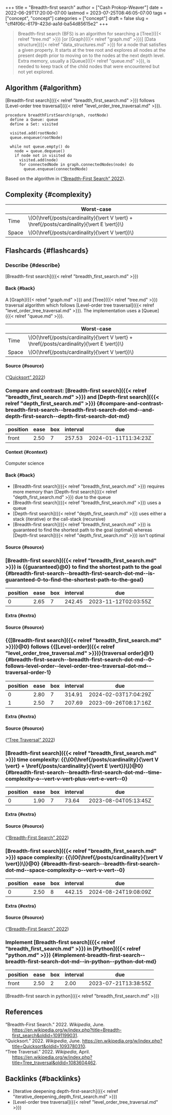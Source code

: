 +++
title = "Breadth-first search"
author = ["Cash Prokop-Weaver"]
date = 2022-06-29T17:20:00-07:00
lastmod = 2023-07-25T08:46:05-07:00
tags = ["concept", "concept"]
categories = ["concept"]
draft = false
slug = "cff4f06c-6179-423d-aa1d-ba54d85615e2"
+++

> Breadth-first search (BFS) is an algorithm for searching a [Tree]({{< relref "tree.md" >}}) [or [Graph]({{< relref "graph.md" >}})] [Data structure]({{< relref "data_structures.md" >}}) for a node that satisfies a given property. It starts at the tree root and explores all nodes at the present depth prior to moving on to the nodes at the next depth level. Extra memory, usually a [Queue]({{< relref "queue.md" >}}), is needed to keep track of the child nodes that were encountered but not yet explored.


## Algorithm {#algorithm}

[Breadth-first search]({{< relref "breadth_first_search.md" >}}) follows [Level-order tree traversal]({{< relref "level_order_tree_traversal.md" >}}).

```nil
procedure breadthFirstSearch(graph, rootNode)
  define a Queue: queue
  define a Set: visited

  visited.add(rootNode)
  queue.enqueue(rootNode)

  while not queue.empty() do
    node = queue.dequeue()
    if node not in visited do
      visited.add(node)
      for connectedNode in graph.connectedNodes(node) do
        queue.enqueue(connectedNode)
```

Based on the algorithm in (<a href="#citeproc_bib_item_1">“Breadth-First Search” 2022</a>).


## Complexity {#complexity}

|       | Worst-case                             |
|-------|----------------------------------------|
| Time  | \\(O(\href{/posts/cardinality}{\vert V \vert} + \href{/posts/cardinality}{\vert E \vert})\\) |
| Space | \\(O(\href{/posts/cardinality}{\vert V \vert})\\)                 |


## Flashcards {#flashcards}


### Describe {#describe}

[Breadth-first search]({{< relref "breadth_first_search.md" >}})


#### Back {#back}

A [Graph]({{< relref "graph.md" >}}) and [Tree]({{< relref "tree.md" >}}) traversal algorithm which follows [Level-order tree traversal]({{< relref "level_order_tree_traversal.md" >}}). The implementation uses a [Queue]({{< relref "queue.md" >}}).

|       | Worst-case                             |
|-------|----------------------------------------|
| Time  | \\(O(\href{/posts/cardinality}{\vert V \vert} + \href{/posts/cardinality}{\vert E \vert})\\) |
| Space | \\(O(\href{/posts/cardinality}{\vert V \vert})\\)                 |


#### Source {#source}

(<a href="#citeproc_bib_item_2">“Quicksort” 2022</a>)


### Compare and contrast: [Breadth-first search]({{< relref "breadth_first_search.md" >}}) and [Depth-first search]({{< relref "depth_first_search.md" >}}) {#compare-and-contrast-breadth-first-search--breadth-first-search-dot-md--and-depth-first-search--depth-first-search-dot-md}

| position | ease | box | interval | due                  |
|----------|------|-----|----------|----------------------|
| front    | 2.50 | 7   | 257.53   | 2024-01-11T11:34:23Z |


#### Context {#context}

Computer science


#### Back {#back}

-   [Breadth-first search]({{< relref "breadth_first_search.md" >}}) requires more memory than [Depth-first search]({{< relref "depth_first_search.md" >}}) due to the queue
-   [Breadth-first search]({{< relref "breadth_first_search.md" >}}) uses a queue
-   [Depth-first search]({{< relref "depth_first_search.md" >}}) uses either a stack (iterative) or the call-stack (recursive)
-   [Breadth-first search]({{< relref "breadth_first_search.md" >}}) is guaranteed to find the shortest path to the goal (optimal) whereas [Depth-first search]({{< relref "depth_first_search.md" >}}) isn't optimal


#### Source {#source}


### [Breadth-first search]({{< relref "breadth_first_search.md" >}}) is {{guaranteed}@0} to find the shortest path to the goal {#breadth-first-search--breadth-first-search-dot-md--is-guaranteed-0-to-find-the-shortest-path-to-the-goal}

| position | ease | box | interval | due                  |
|----------|------|-----|----------|----------------------|
| 0        | 2.65 | 7   | 242.45   | 2023-11-12T02:03:55Z |


#### Extra {#extra}


#### Source {#source}


### {{[Breadth-first search]({{< relref "breadth_first_search.md" >}})}@0} follows {{[Level-order]({{< relref "level_order_tree_traversal.md" >}})}{traversal order}@1} {#breadth-first-search--breadth-first-search-dot-md--0-follows-level-order--level-order-tree-traversal-dot-md--traversal-order-1}

| position | ease | box | interval | due                  |
|----------|------|-----|----------|----------------------|
| 0        | 2.80 | 7   | 314.91   | 2024-02-03T17:04:29Z |
| 1        | 2.50 | 7   | 207.69   | 2023-09-26T08:17:16Z |


#### Extra {#extra}


#### Source {#source}

(<a href="#citeproc_bib_item_3">“Tree Traversal” 2022</a>)


### [Breadth-first search]({{< relref "breadth_first_search.md" >}}) time complexity: {{\\(O(\href{/posts/cardinality}{\vert V \vert} + \href{/posts/cardinality}{\vert E \vert})\\)}@0} {#breadth-first-search--breadth-first-search-dot-md--time-complexity-o--vert-v-vert-plus-vert-e-vert--0}

| position | ease | box | interval | due                  |
|----------|------|-----|----------|----------------------|
| 0        | 1.90 | 7   | 73.64    | 2023-08-04T05:13:45Z |


#### Extra {#extra}


#### Source {#source}

(<a href="#citeproc_bib_item_1">“Breadth-First Search” 2022</a>)


### [Breadth-first search]({{< relref "breadth_first_search.md" >}}) space complexity: {{\\(O(\href{/posts/cardinality}{\vert V \vert})\\)}@0} {#breadth-first-search--breadth-first-search-dot-md--space-complexity-o--vert-v-vert--0}

| position | ease | box | interval | due                  |
|----------|------|-----|----------|----------------------|
| 0        | 2.50 | 8   | 442.15   | 2024-08-24T19:08:09Z |


#### Extra {#extra}


#### Source {#source}

(<a href="#citeproc_bib_item_1">“Breadth-First Search” 2022</a>)


### Implement [Breadth-first search]({{< relref "breadth_first_search.md" >}}) in [Python]({{< relref "python.md" >}}) {#implement-breadth-first-search--breadth-first-search-dot-md--in-python--python-dot-md}

| position | ease | box | interval | due                  |
|----------|------|-----|----------|----------------------|
| front    | 2.50 | 2   | 2.00     | 2023-07-21T13:38:55Z |

[Breadth-first search in python]({{< relref "breadth_first_search.md" >}})

## References

<style>.csl-entry{text-indent: -1.5em; margin-left: 1.5em;}</style><div class="csl-bib-body">
  <div class="csl-entry"><a id="citeproc_bib_item_1"></a>“Breadth-First Search.” 2022. <i>Wikipedia</i>, June. <a href="https://en.wikipedia.org/w/index.php?title=Breadth-first_search&oldid=1091199031">https://en.wikipedia.org/w/index.php?title=Breadth-first_search&#38;oldid=1091199031</a>.</div>
  <div class="csl-entry"><a id="citeproc_bib_item_2"></a>“Quicksort.” 2022. <i>Wikipedia</i>, June. <a href="https://en.wikipedia.org/w/index.php?title=Quicksort&oldid=1093780310">https://en.wikipedia.org/w/index.php?title=Quicksort&#38;oldid=1093780310</a>.</div>
  <div class="csl-entry"><a id="citeproc_bib_item_3"></a>“Tree Traversal.” 2022. <i>Wikipedia</i>, April. <a href="https://en.wikipedia.org/w/index.php?title=Tree_traversal&oldid=1083604462">https://en.wikipedia.org/w/index.php?title=Tree_traversal&#38;oldid=1083604462</a>.</div>
</div>


## Backlinks {#backlinks}

-   [Iterative deepening depth-first-search]({{< relref "iterative_deepening_depth_first_search.md" >}})
-   [Level-order tree traversal]({{< relref "level_order_tree_traversal.md" >}})
